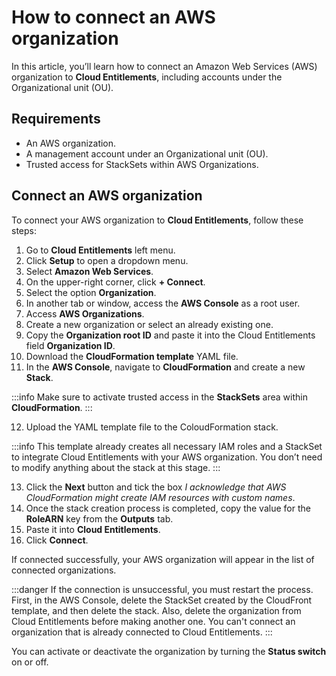 # How to connect an AWS organization

In this article, you’ll learn how to connect an Amazon Web Services (AWS) organization to **Cloud Entitlements**, including accounts under the Organizational unit (OU).

## Requirements

- An AWS organization.
- A management account under an Organizational unit (OU).
- Trusted access for StackSets within AWS Organizations.

## Connect an AWS organization

To connect your AWS organization to **Cloud Entitlements**, follow these steps:

1. Go to **Cloud Entitlements** left menu.
2. Click **Setup** to open a dropdown menu.
3. Select **Amazon Web Services**.
4. On the upper-right corner, click **+ Connect**.
5. Select the option **Organization**.
6. In another tab or window, access the **AWS Console** as a root user.
7. Access **AWS Organizations**.
8. Create a new organization or select an already existing one.
9. Copy the **Organization root ID** and paste it into the Cloud Entitlements field **Organization ID**.
10. Download the **CloudFormation template** YAML file.
11. In the **AWS Console**, navigate to **CloudFormation** and create a new **Stack**.

:::info
Make sure to activate trusted access in the **StackSets** area within **CloudFormation**.
:::

12. Upload the YAML template file to the ColoudFormation stack.

:::info
This template already creates all necessary IAM roles and a StackSet to integrate Cloud Entitlements with your AWS organization. You don’t need to modify anything about the stack at this stage.
:::

13. Click the **Next** button and tick the box *I acknowledge that AWS CloudFormation might create IAM resources with custom names*.
14. Once the stack creation process is completed, copy the value for the **RoleARN** key from the **Outputs** tab.
15. Paste it into **Cloud Entitlements**.
16. Click **Connect**.

If connected successfully, your AWS organization will appear in the list of connected organizations.

:::danger
If the connection is unsuccessful, you must restart the process. First, in the AWS Console, delete the StackSet created by the CloudFront template, and then delete the stack. Also, delete the organization from Cloud Entitlements before making another one. You can't connect an organization that is already connected to Cloud Entitlements.
:::

You can activate or deactivate the organization by turning the **Status switch** on or off.